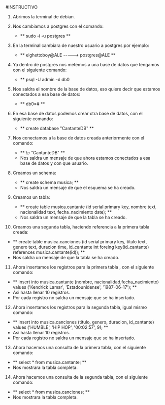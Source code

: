 #INSTRUCTIVO

1. Abrimos la terminal de debian.

2. Nos cambiamos a postgres con el comando:
   - ** sudo -i -u postgres **

3. En la terminal cambiara de nuestro usuario a postgres por ejemplo: 
   - ** elghettoboy@ALE -----> postgres@ALE **

4. Ya dentro de postgres nos metemos a una base de datos que tengamos con el siguiente comando:
   - ** psql -U admin -d db0

5. Nos saldra el nombre de la base de datos, eso quiere decir que estamos conectados a esa base de datos:
   - ** db0=# **

6. En esa base de datos podemos crear otra base de datos, con el siguiente comando:
   - ** create database "CantanteDB" **

7. Nos conectamos a la base de datos creada anteriormente con el comando: 
   - ** \c "CantanteDB" **
   - Nos saldra un mensaje de que ahora estamos conectados a esa base de datos y con que usuario.

8. Creamos un schema:
   - ** create schema musica; **
   - Nos saldra un mensaje de que el esquema se ha creado.

9. Creamos un tabla:
   - ** create table musica.cantante (id serial primary key, nombre text, nacionalidad text, fecha_nacimiento date); **
   - Nos saldra un mensaje de que la tabla se ha creado.

10. Creamos una segunda tabla, haciendo referencia a la primera tabla creada:
   - ** create table musica.canciones (id serial primary key, titulo text, genero text, duracion time, id_cantante int foreing key(id_cantante) references musica.cantante(id)); **
   - Nos saldra un mensaje de que la tabla se ha creado.

11. Ahora insertamos los registros para la primera tabla , con el siguiente comando:
   - ** insert into musica.cantante (nombre, nacionalidad,fecha_nacimiento) values ('Kendrick Lamar', 'Estadounidense', '1987-06-17'); **
   - Asi hasta llenar 10 registros.
   - Por cada registro no saldra un mensaje que se ha insertado.

12. Ahora insertamos los registros para la segunda tabla, igual mismo comando:
   -  ** insert into musica.canciones (titulo, genero, duracion, id_cantante) values ('HUMBLE', 'HIP HOP', '00:02:57', 9); **
   - Asi hasta llenar 10 registros.
   - Por cada registro no saldra un mensaje que se ha insertado.

13. Ahora hacemos una consulta de la primera tabla, con el siguiente comando:
   - ** select * from musica.cantante; ** 
   - Nos mostrara la tabla completa.

14. Ahora hacemos una consulta de la segunda tabla, con el siguiente comando:
   - ** select * from musica.canciones; **
   - Nos mostrara la tabla completa.

